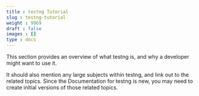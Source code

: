 ```yaml
---
title : testng Tutorial
slug : testng-tutorial
weight : 9969
draft : false
images : []
type : docs
---
```


This section provides an overview of what testng is, and why a developer might want to use it.

It should also mention any large subjects within testng, and link out to the related topics.  Since the Documentation for testng is new, you may need to create initial versions of those related topics.

